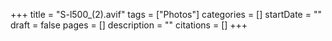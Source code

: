 +++
title = "S-l500_(2).avif"
tags = ["Photos"]
categories = []
startDate = ""
draft = false
pages = []
description = ""
citations = []
+++
